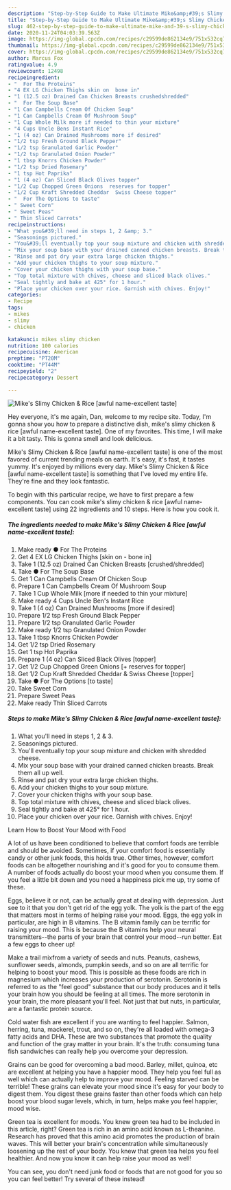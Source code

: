 ```yaml
---
description: "Step-by-Step Guide to Make Ultimate Mike&amp;#39;s Slimy Chicken &amp;amp; Rice [awful name-excellent taste]"
title: "Step-by-Step Guide to Make Ultimate Mike&amp;#39;s Slimy Chicken &amp;amp; Rice [awful name-excellent taste]"
slug: 462-step-by-step-guide-to-make-ultimate-mike-and-39-s-slimy-chicken-and-amp-rice-awful-name-excellent-taste
date: 2020-11-24T04:03:39.563Z
image: https://img-global.cpcdn.com/recipes/c29599de862134e9/751x532cq70/mikes-slimy-chicken-rice-awful-name-excellent-taste-recipe-main-photo.jpg
thumbnail: https://img-global.cpcdn.com/recipes/c29599de862134e9/751x532cq70/mikes-slimy-chicken-rice-awful-name-excellent-taste-recipe-main-photo.jpg
cover: https://img-global.cpcdn.com/recipes/c29599de862134e9/751x532cq70/mikes-slimy-chicken-rice-awful-name-excellent-taste-recipe-main-photo.jpg
author: Marcus Fox
ratingvalue: 4.9
reviewcount: 12498
recipeingredient:
- "  For The Proteins"
- "4 EX LG Chicken Thighs skin on  bone in"
- "1 (12.5 oz) Drained Can Chicken Breasts crushedshredded"
- "  For The Soup Base"
- "1 Can Campbells Cream Of Chicken Soup"
- "1 Can Campbells Cream Of Mushroom Soup"
- "1 Cup Whole Milk more if needed to thin your mixture"
- "4 Cups Uncle Bens Instant Rice"
- "1 (4 oz) Can Drained Mushrooms more if desired"
- "1/2 tsp Fresh Ground Black Pepper"
- "1/2 tsp Granulated Garlic Powder"
- "1/2 tsp Granulated Onion Powder"
- "1 tbsp Knorrs Chicken Powder"
- "1/2 tsp Dried Rosemary"
- "1 tsp Hot Paprika"
- "1 (4 oz) Can Sliced Black Olives topper"
- "1/2 Cup Chopped Green Onions  reserves for topper"
- "1/2 Cup Kraft Shredded Cheddar  Swiss Cheese topper"
- "  For The Options to taste"
- " Sweet Corn"
- " Sweet Peas"
- " Thin Sliced Carrots"
recipeinstructions:
- "What you&#39;ll need in steps 1, 2 &amp; 3."
- "Seasonings pictured."
- "You&#39;ll eventually top your soup mixture and chicken with shredded cheese."
- "Mix your soup base with your drained canned chicken breasts. Break them all up well."
- "Rinse and pat dry your extra large chicken thighs."
- "Add your chicken thighs to your soup mixture."
- "Cover your chicken thighs with your soup base."
- "Top total mixture with chives, cheese and sliced black olives."
- "Seal tightly and bake at 425° for 1 hour."
- "Place your chicken over your rice. Garnish with chives. Enjoy!"
categories:
- Recipe
tags:
- mikes
- slimy
- chicken

katakunci: mikes slimy chicken 
nutrition: 100 calories
recipecuisine: American
preptime: "PT20M"
cooktime: "PT44M"
recipeyield: "2"
recipecategory: Dessert

---
```



![Mike&#39;s Slimy Chicken &amp; Rice [awful name-excellent taste]](https://img-global.cpcdn.com/recipes/c29599de862134e9/751x532cq70/mikes-slimy-chicken-rice-awful-name-excellent-taste-recipe-main-photo.jpg)

Hey everyone, it's me again, Dan, welcome to my recipe site. Today, I'm gonna show you how to prepare a distinctive dish, mike&#39;s slimy chicken &amp; rice [awful name-excellent taste]. One of my favorites. This time, I will make it a bit tasty. This is gonna smell and look delicious.

Mike&#39;s Slimy Chicken &amp; Rice [awful name-excellent taste] is one of the most favored of current trending meals on earth. It's easy, it's fast, it tastes yummy. It's enjoyed by millions every day. Mike&#39;s Slimy Chicken &amp; Rice [awful name-excellent taste] is something that I've loved my entire life. They're fine and they look fantastic.




To begin with this particular recipe, we have to first prepare a few components. You can cook mike&#39;s slimy chicken &amp; rice [awful name-excellent taste] using 22 ingredients and 10 steps. Here is how you cook it.

<!--inarticleads1-->

##### The ingredients needed to make Mike&#39;s Slimy Chicken &amp; Rice [awful name-excellent taste]:

1. Make ready  ● For The Proteins
1. Get 4 EX LG Chicken Thighs [skin on - bone in]
1. Take 1 (12.5 oz) Drained Can Chicken Breasts [crushed/shredded]
1. Take  ● For The Soup Base
1. Get 1 Can Campbells Cream Of Chicken Soup
1. Prepare 1 Can Campbells Cream Of Mushroom Soup
1. Take 1 Cup Whole Milk [more if needed to thin your mixture]
1. Make ready 4 Cups Uncle Ben&#39;s Instant Rice
1. Take 1 (4 oz) Can Drained Mushrooms [more if desired]
1. Prepare 1/2 tsp Fresh Ground Black Pepper
1. Prepare 1/2 tsp Granulated Garlic Powder
1. Make ready 1/2 tsp Granulated Onion Powder
1. Take 1 tbsp Knorrs Chicken Powder
1. Get 1/2 tsp Dried Rosemary
1. Get 1 tsp Hot Paprika
1. Prepare 1 (4 oz) Can Sliced Black Olives [topper]
1. Get 1/2 Cup Chopped Green Onions [+ reserves for topper]
1. Get 1/2 Cup Kraft Shredded Cheddar &amp; Swiss Cheese [topper]
1. Take  ● For The Options [to taste]
1. Take  Sweet Corn
1. Prepare  Sweet Peas
1. Make ready  Thin Sliced Carrots




<!--inarticleads2-->

##### Steps to make Mike&#39;s Slimy Chicken &amp; Rice [awful name-excellent taste]:

1. What you&#39;ll need in steps 1, 2 &amp; 3.
1. Seasonings pictured.
1. You&#39;ll eventually top your soup mixture and chicken with shredded cheese.
1. Mix your soup base with your drained canned chicken breasts. Break them all up well.
1. Rinse and pat dry your extra large chicken thighs.
1. Add your chicken thighs to your soup mixture.
1. Cover your chicken thighs with your soup base.
1. Top total mixture with chives, cheese and sliced black olives.
1. Seal tightly and bake at 425° for 1 hour.
1. Place your chicken over your rice. Garnish with chives. Enjoy!




Learn How to Boost Your Mood with Food


A lot of us have been conditioned to believe that comfort foods are terrible and should be avoided. Sometimes, if your comfort food is essentially candy or other junk foods, this holds true. Other times, however, comfort foods can be altogether nourishing and it's good for you to consume them. A number of foods actually do boost your mood when you consume them. If you feel a little bit down and you need a happiness pick me up, try some of these.

Eggs, believe it or not, can be actually great at dealing with depression. Just see to it that you don't get rid of the egg yolk. The yolk is the part of the egg that matters most in terms of helping raise your mood. Eggs, the egg yolk in particular, are high in B vitamins. The B vitamin family can be terrific for raising your mood. This is because the B vitamins help your neural transmitters--the parts of your brain that control your mood--run better. Eat a few eggs to cheer up!

Make a trail mixfrom a variety of seeds and nuts. Peanuts, cashews, sunflower seeds, almonds, pumpkin seeds, and so on are all terrific for helping to boost your mood. This is possible as these foods are rich in magnesium which increases your production of serotonin. Serotonin is referred to as the "feel good" substance that our body produces and it tells your brain how you should be feeling at all times. The more serotonin in your brain, the more pleasant you'll feel. Not just that but nuts, in particular, are a fantastic protein source.

Cold water fish are excellent if you are wanting to feel happier. Salmon, herring, tuna, mackerel, trout, and so on, they're all loaded with omega-3 fatty acids and DHA. These are two substances that promote the quality and function of the gray matter in your brain. It's the truth: consuming tuna fish sandwiches can really help you overcome your depression. 

Grains can be good for overcoming a bad mood. Barley, millet, quinoa, etc are excellent at helping you have a happier mood. They help you feel full as well which can actually help to improve your mood. Feeling starved can be terrible! These grains can elevate your mood since it's easy for your body to digest them. You digest these grains faster than other foods which can help boost your blood sugar levels, which, in turn, helps make you feel happier, mood wise.

Green tea is excellent for moods. You knew green tea had to be included in this article, right? Green tea is rich in an amino acid known as L-theanine. Research has proved that this amino acid promotes the production of brain waves. This will better your brain's concentration while simultaneously loosening up the rest of your body. You knew that green tea helps you feel healthier. And now you know it can help raise your mood as well!

You can see, you don't need junk food or foods that are not good for you so you can feel better! Try several of these instead!

